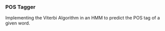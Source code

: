### POS Tagger
Implementing the Viterbi Algorithm in an HMM to predict the POS tag of a given word.
